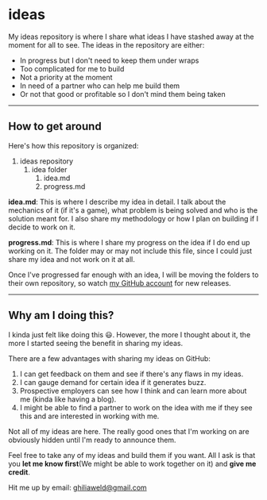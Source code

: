 # ideas
My ideas repository is where I share what ideas I have stashed away at the moment for all to see.
The ideas in the repository are either:
- In progress but I don't need to keep them under wraps
- Too complicated for me to build
- Not a priority at the moment
- In need of a partner who can help me build them
- Or not that good or profitable so I don't mind them being taken

---
## How to get around

Here's how this repository is organized:

1. ideas repository
    1. idea folder
        1. idea.md
        2. progress.md

**idea.md**: This is where I describe my idea in detail. I talk about the mechanics of it (if it's a game), what problem is being solved and who is the solution meant for. I also share my methodology or how I plan on building if I decide to work on it.

**progress.md**: This is where I share my progress on the idea if I do end up working on it. The folder may or may not include this file, since I could just share my idea and not work on it at all.

Once I've progressed far enough with an idea, I will be moving the folders to their own repository, so watch [my GitHub account](https://github.com/ghiliweld) for new releases.

---
## Why am I doing this?
I kinda just felt like doing this :smiley:. However, the more I thought about it, the more I started seeing the benefit in sharing my ideas.

There are a few advantages with sharing my ideas on GitHub:
1. I can get feedback on them and see if there's any flaws in my ideas.
2. I can gauge demand for certain idea if it generates buzz.
3. Prospective employers can see how I think and can learn more about me (kinda like having a blog).
4. I might be able to find a partner to work on the idea with me if they see this and are interested in working with me.

Not all of my ideas are here. The really good ones that I'm working on are obviously hidden until I'm ready to announce them.

Feel free to take any of my ideas and build them if you want. All I ask is that you **let me know first**(We might be able to work together on it) and **give me credit**.

Hit me up by email: ghiliaweld@gmail.com
